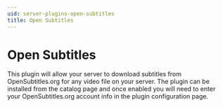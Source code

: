```yaml
---
uid: server-plugins-open-subtitles
title: Open Subtitles
---
```


# Open Subtitles

This plugin will allow your server to download subtitles from OpenSubtitles.org for any video file on your server. The plugin can be installed from the catalog page and once enabled you will need to enter your OpenSubtitles.org account info in the plugin configuration page.
